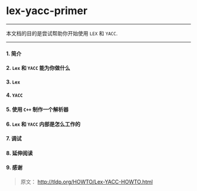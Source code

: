 # lex-yacc-primer

------

本文档的目的是尝试帮助你开始使用 `LEX` 和 `YACC`.

-----


#### 1. 简介

#### 2. `Lex` 和 `YACC` 能为你做什么

#### 3. `Lex`

#### 4. `YACC`

#### 5. 使用 `C++` 制作一个解析器

#### 6. `Lex` 和 `YACC` 内部是怎么工作的

#### 7. 调试

#### 8. 延伸阅读

#### 9. 感谢

> 原文： http://tldp.org/HOWTO/Lex-YACC-HOWTO.html